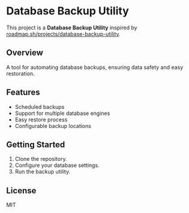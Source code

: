 # Database Backup Utility

This project is a **Database Backup Utility** inspired by [roadmap.sh/projects/database-backup-utility](https://roadmap.sh/projects/database-backup-utility).

## Overview

A tool for automating database backups, ensuring data safety and easy restoration.

## Features

- Scheduled backups
- Support for multiple database engines
- Easy restore process
- Configurable backup locations

## Getting Started

1. Clone the repository.
2. Configure your database settings.
3. Run the backup utility.

## License

MIT
